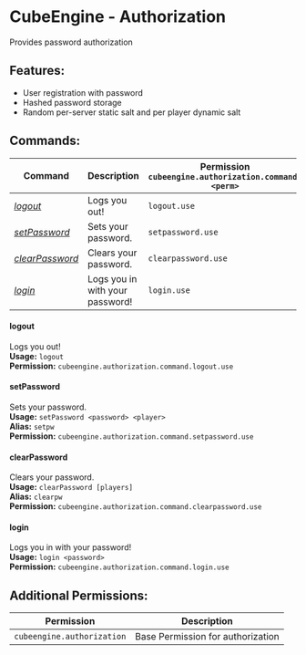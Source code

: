 # CubeEngine - Authorization
Provides password authorization

## Features:
 - User registration with password
 - Hashed password storage
 - Random per-server static salt and per player dynamic salt

## Commands:
| Command | Description | Permission<br>`cubeengine.authorization.command.<perm>` |
| --- | --- | --- |
| [*logout*](#logout) | Logs you out! | `logout.use` |
| [*setPassword*](#setpassword) | Sets your password. | `setpassword.use` |
| [*clearPassword*](#clearpassword) | Clears your password. | `clearpassword.use` |
| [*login*](#login) | Logs you in with your password! | `login.use` |

#### logout  
Logs you out!  
**Usage:** `logout `  
**Permission:** `cubeengine.authorization.command.logout.use`  
  

#### setPassword  
Sets your password.  
**Usage:** `setPassword <password> <player>`  
**Alias:** `setpw`  
**Permission:** `cubeengine.authorization.command.setpassword.use`  
  

#### clearPassword  
Clears your password.  
**Usage:** `clearPassword [players]`  
**Alias:** `clearpw`  
**Permission:** `cubeengine.authorization.command.clearpassword.use`  
  

#### login  
Logs you in with your password!  
**Usage:** `login <password>`  
**Permission:** `cubeengine.authorization.command.login.use`  
  

## Additional Permissions:

| Permission | Description |
| --- | --- |
| `cubeengine.authorization` | Base Permission for authorization |